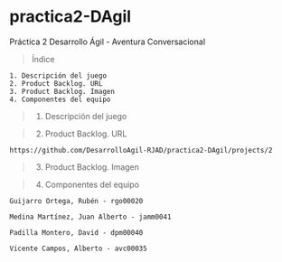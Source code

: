 # practica2-DAgil
Práctica 2 Desarrollo Ágil - Aventura Conversacional

  > Índice 

    1. Descripción del juego
    2. Product Backlog. URL
    3. Product Backlog. Imagen
    4. Componentes del equipo

> 1. Descripción del juego

> 2. Product Backlog. URL

    https://github.com/DesarrolloAgil-RJAD/practica2-DAgil/projects/2
    
> 3. Product Backlog. Imagen

> 4. Componentes del equipo

    Guijarro Ortega, Rubén - rgo00020

    Medina Martínez, Juan Alberto - jamm0041

    Padilla Montero, David - dpm00040

    Vicente Campos, Alberto - avc00035

